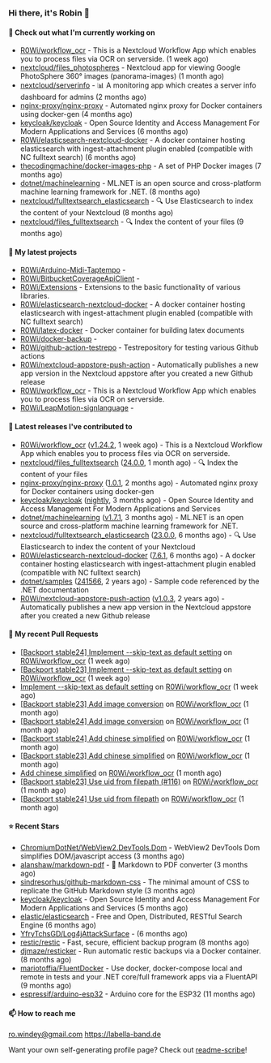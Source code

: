 ### Hi there, it's Robin 👋

#### 👷 Check out what I'm currently working on

- [R0Wi/workflow_ocr](https://github.com/R0Wi/workflow_ocr) - This is a Nextcloud Workflow App which enables you to process files via OCR on serverside. (1 week ago)
- [nextcloud/files_photospheres](https://github.com/nextcloud/files_photospheres) - Nextcloud app for viewing Google PhotoSphere 360° images (panorama-images) (1 month ago)
- [nextcloud/serverinfo](https://github.com/nextcloud/serverinfo) - 📊 A monitoring app which creates a server info dashboard for admins (2 months ago)
- [nginx-proxy/nginx-proxy](https://github.com/nginx-proxy/nginx-proxy) - Automated nginx proxy for Docker containers using docker-gen (4 months ago)
- [keycloak/keycloak](https://github.com/keycloak/keycloak) - Open Source Identity and Access Management For Modern Applications and Services (6 months ago)
- [R0Wi/elasticsearch-nextcloud-docker](https://github.com/R0Wi/elasticsearch-nextcloud-docker) - A docker container hosting elasticsearch with ingest-attachment plugin enabled (compatible with NC fulltext search) (6 months ago)
- [thecodingmachine/docker-images-php](https://github.com/thecodingmachine/docker-images-php) - A set of PHP Docker images (7 months ago)
- [dotnet/machinelearning](https://github.com/dotnet/machinelearning) - ML.NET is an open source and cross-platform machine learning framework for .NET. (8 months ago)
- [nextcloud/fulltextsearch_elasticsearch](https://github.com/nextcloud/fulltextsearch_elasticsearch) - 🔍 Use Elasticsearch to index the content of your Nextcloud (8 months ago)
- [nextcloud/files_fulltextsearch](https://github.com/nextcloud/files_fulltextsearch) - 🔍 Index the content of your files (9 months ago)

#### 🌱 My latest projects

- [R0Wi/Arduino-Midi-Taptempo](https://github.com/R0Wi/Arduino-Midi-Taptempo) - 
- [R0Wi/BitbucketCoverageApiClient](https://github.com/R0Wi/BitbucketCoverageApiClient) - 
- [R0Wi/Extensions](https://github.com/R0Wi/Extensions) - Extensions to the basic functionality of various libraries.
- [R0Wi/elasticsearch-nextcloud-docker](https://github.com/R0Wi/elasticsearch-nextcloud-docker) - A docker container hosting elasticsearch with ingest-attachment plugin enabled (compatible with NC fulltext search)
- [R0Wi/latex-docker](https://github.com/R0Wi/latex-docker) - Docker container for building latex documents
- [R0Wi/docker-backup](https://github.com/R0Wi/docker-backup) - 
- [R0Wi/github-action-testrepo](https://github.com/R0Wi/github-action-testrepo) - Testrepository for testing various Github actions
- [R0Wi/nextcloud-appstore-push-action](https://github.com/R0Wi/nextcloud-appstore-push-action) - Automatically publishes a new app version in the Nextcloud appstore after you created a new Github release
- [R0Wi/workflow_ocr](https://github.com/R0Wi/workflow_ocr) - This is a Nextcloud Workflow App which enables you to process files via OCR on serverside.
- [R0Wi/LeapMotion-signlanguage](https://github.com/R0Wi/LeapMotion-signlanguage) - 

#### 🔭 Latest releases I've contributed to

- [R0Wi/workflow_ocr](https://github.com/R0Wi/workflow_ocr) ([v1.24.2](https://github.com/R0Wi/workflow_ocr/releases/tag/v1.24.2), 1 week ago) - This is a Nextcloud Workflow App which enables you to process files via OCR on serverside.
- [nextcloud/files_fulltextsearch](https://github.com/nextcloud/files_fulltextsearch) ([24.0.0](https://github.com/nextcloud/files_fulltextsearch/releases/tag/24.0.0), 1 month ago) - 🔍 Index the content of your files
- [nginx-proxy/nginx-proxy](https://github.com/nginx-proxy/nginx-proxy) ([1.0.1](https://github.com/nginx-proxy/nginx-proxy/releases/tag/1.0.1), 2 months ago) - Automated nginx proxy for Docker containers using docker-gen
- [keycloak/keycloak](https://github.com/keycloak/keycloak) ([nightly](https://github.com/keycloak/keycloak/releases/tag/nightly), 3 months ago) - Open Source Identity and Access Management For Modern Applications and Services
- [dotnet/machinelearning](https://github.com/dotnet/machinelearning) ([v1.7.1](https://github.com/dotnet/machinelearning/releases/tag/v1.7.1), 3 months ago) - ML.NET is an open source and cross-platform machine learning framework for .NET.
- [nextcloud/fulltextsearch_elasticsearch](https://github.com/nextcloud/fulltextsearch_elasticsearch) ([23.0.0](https://github.com/nextcloud/fulltextsearch_elasticsearch/releases/tag/23.0.0), 6 months ago) - 🔍 Use Elasticsearch to index the content of your Nextcloud
- [R0Wi/elasticsearch-nextcloud-docker](https://github.com/R0Wi/elasticsearch-nextcloud-docker) ([7.6.1](https://github.com/R0Wi/elasticsearch-nextcloud-docker/releases/tag/7.6.1), 6 months ago) - A docker container hosting elasticsearch with ingest-attachment plugin enabled (compatible with NC fulltext search)
- [dotnet/samples](https://github.com/dotnet/samples) ([241566](https://github.com/dotnet/samples/releases/tag/241566), 2 years ago) - Sample code referenced by the .NET documentation
- [R0Wi/nextcloud-appstore-push-action](https://github.com/R0Wi/nextcloud-appstore-push-action) ([v1.0.3](https://github.com/R0Wi/nextcloud-appstore-push-action/releases/tag/v1.0.3), 2 years ago) - Automatically publishes a new app version in the Nextcloud appstore after you created a new Github release

#### 🔨 My recent Pull Requests

- [[Backport stable24] Implement --skip-text as default setting](https://github.com/R0Wi/workflow_ocr/pull/128) on [R0Wi/workflow_ocr](https://github.com/R0Wi/workflow_ocr) (1 week ago)
- [[Backport stable23] Implement --skip-text as default setting](https://github.com/R0Wi/workflow_ocr/pull/127) on [R0Wi/workflow_ocr](https://github.com/R0Wi/workflow_ocr) (1 week ago)
- [Implement --skip-text as default setting](https://github.com/R0Wi/workflow_ocr/pull/126) on [R0Wi/workflow_ocr](https://github.com/R0Wi/workflow_ocr) (1 week ago)
- [[Backport stable23] Add image conversion](https://github.com/R0Wi/workflow_ocr/pull/124) on [R0Wi/workflow_ocr](https://github.com/R0Wi/workflow_ocr) (1 month ago)
- [[Backport stable24] Add image conversion](https://github.com/R0Wi/workflow_ocr/pull/123) on [R0Wi/workflow_ocr](https://github.com/R0Wi/workflow_ocr) (1 month ago)
- [[Backport stable24] Add chinese simplified](https://github.com/R0Wi/workflow_ocr/pull/122) on [R0Wi/workflow_ocr](https://github.com/R0Wi/workflow_ocr) (1 month ago)
- [[Backport stable23] Add chinese simplified](https://github.com/R0Wi/workflow_ocr/pull/121) on [R0Wi/workflow_ocr](https://github.com/R0Wi/workflow_ocr) (1 month ago)
- [Add chinese simplified](https://github.com/R0Wi/workflow_ocr/pull/120) on [R0Wi/workflow_ocr](https://github.com/R0Wi/workflow_ocr) (1 month ago)
- [[Backport stable23] Use uid from filepath (#116)](https://github.com/R0Wi/workflow_ocr/pull/118) on [R0Wi/workflow_ocr](https://github.com/R0Wi/workflow_ocr) (1 month ago)
- [[Backport stable24] Use uid from filepath](https://github.com/R0Wi/workflow_ocr/pull/117) on [R0Wi/workflow_ocr](https://github.com/R0Wi/workflow_ocr) (1 month ago)

#### ⭐ Recent Stars

- [ChromiumDotNet/WebView2.DevTools.Dom](https://github.com/ChromiumDotNet/WebView2.DevTools.Dom) - WebView2 DevTools Dom simplifies DOM/javascript access (3 months ago)
- [alanshaw/markdown-pdf](https://github.com/alanshaw/markdown-pdf) -  :page_facing_up: Markdown to PDF converter (3 months ago)
- [sindresorhus/github-markdown-css](https://github.com/sindresorhus/github-markdown-css) - The minimal amount of CSS to replicate the GitHub Markdown style (3 months ago)
- [keycloak/keycloak](https://github.com/keycloak/keycloak) - Open Source Identity and Access Management For Modern Applications and Services (5 months ago)
- [elastic/elasticsearch](https://github.com/elastic/elasticsearch) - Free and Open, Distributed, RESTful Search Engine (6 months ago)
- [YfryTchsGD/Log4jAttackSurface](https://github.com/YfryTchsGD/Log4jAttackSurface) -  (6 months ago)
- [restic/restic](https://github.com/restic/restic) - Fast, secure, efficient backup program (8 months ago)
- [djmaze/resticker](https://github.com/djmaze/resticker) - Run automatic restic backups via a Docker container.  (8 months ago)
- [mariotoffia/FluentDocker](https://github.com/mariotoffia/FluentDocker) - Use docker, docker-compose local and remote in tests and your .NET core/full framework apps via a FluentAPI (9 months ago)
- [espressif/arduino-esp32](https://github.com/espressif/arduino-esp32) - Arduino core for the ESP32 (11 months ago)

#### 📫 How to reach me
[ro.windey@gmail.com](mailto:ro.windey@gmailcom)
https://labella-band.de

Want your own self-generating profile page? Check out [readme-scribe](https://github.com/muesli/readme-scribe)!